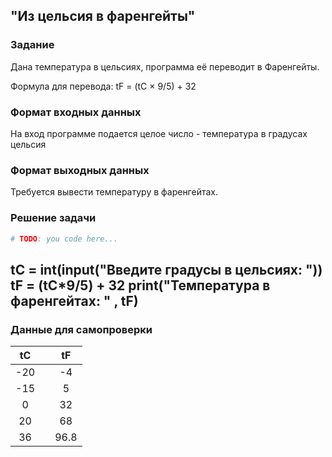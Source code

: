 ## "Из цельсия в фаренгейты"

### Задание

Дана температура в цельсиях, программа её переводит в Фаренгейты.

Формула для перевода: tF = (tC × 9/5) + 32

### Формат входных данных

На вход программе подается целое число - температура в градусах цельсия

### Формат выходных данных

Требуется вывести температуру в фаренгейтах.

### Решение задачи

```python
# TODO: you code here...
```
tC = int(input("Введите градусы в цельсиях: "))
tF  = (tC*9/5) + 32
print("Температура в фаренгейтах: " , tF)
---

### Данные для самопроверки
|   tC   |  |   tF   |
| :---: | ---| :---: |
|   -20   |  |   -4  | 
|   -15   |  |   5  | 
|   0  |  |  32  |  
|   20  |  |  68  |  
|   36  |  |  96.8  |
